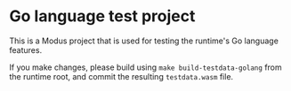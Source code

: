 # Go language test project

This is a Modus project that is used for testing the runtime's Go language features.

If you make changes, please build using `make build-testdata-golang` from the runtime root,
and commit the resulting `testdata.wasm` file.
